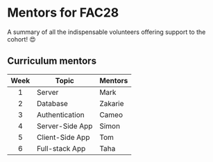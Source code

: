 # Mentors for FAC28

A summary of all the indispensable volunteers offering support to the cohort! 😍

## Curriculum mentors
| Week | Topic           | Mentors   |
| :--: | --------------- | --------- |
|  1   | Server          | Mark      |
|  2   | Database        | Zakarie   |
|  3   | Authentication  | Cameo     |
|  4   | Server-Side App | Simon     |
|  5   | Client-Side App | Tom       |
|  6   | Full-stack App  | Taha      |
